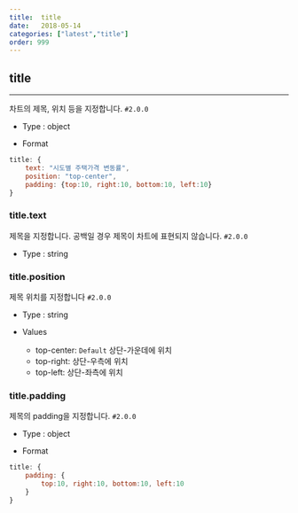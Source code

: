 ```yaml
---
title:  title
date:   2018-05-14
categories: ["latest","title"]
order: 999
---
```


## title 
---

차트의 제목, 위치 등을 지정합니다. `#2.0.0`


* Type : object

* Format
```javascript
title: {
	text: "시도별 주택가격 변동률",
	position: "top-center",
	padding: {top:10, right:10, bottom:10, left:10}
}
```


### title.text

제목을 지정합니다. 공백일 경우 제목이 차트에 표현되지 않습니다. `#2.0.0`

* Type : string


### title.position

제목 위치를 지정합니다 `#2.0.0`


* Type : string

* Values

	* top-center: `Default` 상단-가운데에 위치
	* top-right: 상단-우측에 위치
	* top-left: 상단-좌측에 위치

### title.padding

제목의 padding을 지정합니다. `#2.0.0`

* Type : object

* Format
```javascript
title: {
	padding: { 
		top:10, right:10, bottom:10, left:10
	}
}
```

